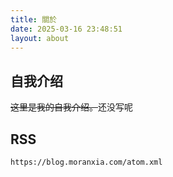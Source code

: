 ```yaml
---
title: 關於
date: 2025-03-16 23:48:51
layout: about
---
```


## 自我介绍

~~这里是我的自我介绍。~~还没写呢</p>

## RSS

```URL
https://blog.moranxia.com/atom.xml
```
